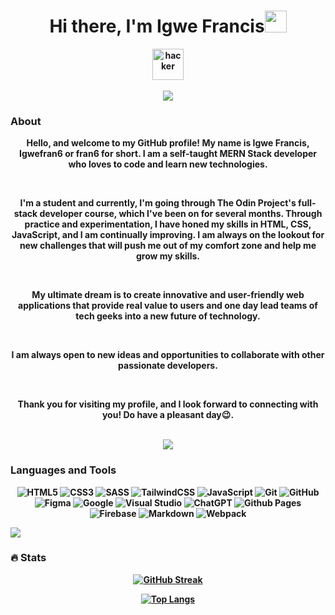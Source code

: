 <h1 align="center"><b>Hi there, I'm Igwe Francis<img src="https://media.giphy.com/media/hvRJCLFzcasrR4ia7z/giphy.gif" width="35"></h1>

<div align="center">  
<img src="https://lh3.googleusercontent.com/pw/ABLVV85YaNzxXqSrEzGC-UZPqzlkcPX2r8W_jCzKabbos_2-UkuaBrVq5pjKxpEDfG0nZj6F-YtGBCsPowSEmeopCyD0ss-fg2ovyUSWYSyZ4Rkuzx-eH4NpLYXAgd8XNYM6Tsiz9XlZG5_rfxczsVctWTQ=w250-h250-s-no-gm?authuser=0" alt="hacker" style="width: 50px;">
</div>

<br>

<div align="center">
<img src="https://lh3.googleusercontent.com/pw/ABLVV86iiVM1T5Y058P9dmfkdwPm0gHdH7QXvf3CGIxoYFQR7RkqMMLZigGaNb5F9e5OzWaXANUPFwfVR4UyGvVHjz82d-7cjXgtDUSoA2f59hj0GSzoeGGXobPIrkiQu_Jw44UQlxWP6RmES2UQGoImnLg=w721-h7-s-no-gm?authuser=0">
</div>

  ### About
<div align="center">
<p>Hello, and welcome to my GitHub profile! My name is Igwe Francis, Igwefran6 or fran6 for short. I am a self-taught MERN Stack developer who loves to code and learn new technologies.</p>  
<br/>
  <p>
I'm a student and currently, I'm going through The Odin Project's full-stack developer course, which I've been on for several months.
Through practice and experimentation, I have honed my skills in HTML, CSS, JavaScript, and I am continually improving.
I am always on the lookout for new challenges that will push me out of my comfort zone and help me grow my skills.  
  </p>
<br/>
  <p>
My ultimate dream is to create innovative and user-friendly web applications that provide real value to users and one day lead teams of tech geeks into a new future of technology.</p>
<br/>
  <p>
I am always open to new ideas and opportunities to collaborate with other passionate developers.
  </p>
<br/>
  <p>
Thank you for visiting my profile, and I look forward to connecting with you! Do have a pleasant day😉.</p>
  </div>
<br>

<div align="center">
<img src="https://lh3.googleusercontent.com/pw/ABLVV86iiVM1T5Y058P9dmfkdwPm0gHdH7QXvf3CGIxoYFQR7RkqMMLZigGaNb5F9e5OzWaXANUPFwfVR4UyGvVHjz82d-7cjXgtDUSoA2f59hj0GSzoeGGXobPIrkiQu_Jw44UQlxWP6RmES2UQGoImnLg=w721-h7-s-no-gm?authuser=0">
</div>

### Languages and Tools

<div align="center">
  
![HTML5](https://img.shields.io/badge/html5-%23E34F26.svg?style=for-the-badge&logo=html5&logoColor=white)
![CSS3](https://img.shields.io/badge/css3-%231572B6.svg?style=for-the-badge&logo=css3&logoColor=white)
![SASS](https://img.shields.io/badge/SASS-hotpink.svg?style=for-the-badge&logo=SASS&logoColor=white)
![TailwindCSS](https://img.shields.io/badge/tailwindcss-%2338B2AC.svg?style=for-the-badge&logo=tailwind-css&logoColor=white)
![JavaScript](https://img.shields.io/badge/javascript-%23323330.svg?style=for-the-badge&logo=javascript&logoColor=%23F7DF1E)
![Git](https://img.shields.io/badge/git-%23F05033.svg?style=for-the-badge&logo=git&logoColor=white)
![GitHub](https://img.shields.io/badge/github-%23121011.svg?style=for-the-badge&logo=github&logoColor=white)
    ![Figma](https://img.shields.io/badge/figma-%23F24E1E.svg?style=for-the-badge&logo=figma&logoColor=white)
    ![Google](https://img.shields.io/badge/google-4285F4?style=for-the-badge&logo=google&logoColor=white)
    ![Visual Studio](https://img.shields.io/badge/Visual%20Studio-5C2D91.svg?style=for-the-badge&logo=visual-studio&logoColor=white)
    ![ChatGPT](https://img.shields.io/badge/chatGPT-74aa9c?style=for-the-badge&logo=openai&logoColor=white)
  ![Github Pages](https://img.shields.io/badge/github%20pages-121013?style=for-the-badge&logo=github&logoColor=white)
  ![Firebase](https://img.shields.io/badge/firebase-%23039BE5.svg?style=for-the-badge&logo=firebase)
  ![Markdown](https://img.shields.io/badge/markdown-%23000000.svg?style=for-the-badge&logo=markdown&logoColor=white)
  ![Webpack](https://img.shields.io/badge/webpack-%238DD6F9.svg?style=for-the-badge&logo=webpack&logoColor=black)
  
</div>

<img src="https://lh3.googleusercontent.com/pw/ABLVV86iiVM1T5Y058P9dmfkdwPm0gHdH7QXvf3CGIxoYFQR7RkqMMLZigGaNb5F9e5OzWaXANUPFwfVR4UyGvVHjz82d-7cjXgtDUSoA2f59hj0GSzoeGGXobPIrkiQu_Jw44UQlxWP6RmES2UQGoImnLg=w721-h7-s-no-gm?authuser=0">

<br>

  ### :fire: Stats
<div align="center">
  
  [![GitHub Streak](http://github-readme-streak-stats.herokuapp.com?user=igwefran6&theme=dark&background=000000)](https://git.io/streak-stats)
  
</div>
  
<div align="center">
  
  [![Top Langs](https://github-readme-stats.vercel.app/api/top-langs/?username=igwefran6&layout=compact&theme=vision-friendly-dark)](https://github.com/anuraghazra/github-readme-stats)

  </div>
